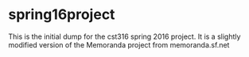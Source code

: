 # spring16project
This is the initial dump for the cst316 spring 2016 project. It is a slightly modified version of the Memoranda project from memoranda.sf.net
